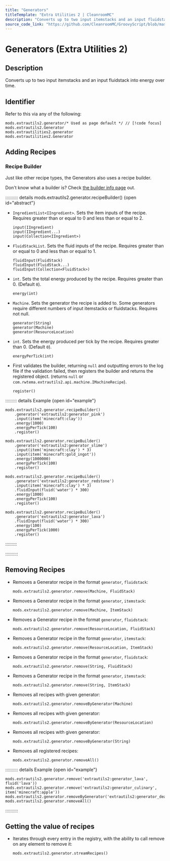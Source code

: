 ```yaml
---
title: "Generators"
titleTemplate: "Extra Utilities 2 | CleanroomMC"
description: "Converts up to two input itemstacks and an input fluidstack into energy over time."
source_code_link: "https://github.com/CleanroomMC/GroovyScript/blob/master/src/main/java/com/cleanroommc/groovyscript/compat/mods/extrautils2/Generator.java"
---
```


# Generators (Extra Utilities 2)

## Description

Converts up to two input itemstacks and an input fluidstack into energy over time.

## Identifier

Refer to this via any of the following:

```groovy:no-line-numbers {1}
mods.extrautils2.generator/* Used as page default */ // [!code focus]
mods.extrautils2.Generator
mods.extrautilities2.generator
mods.extrautilities2.Generator
```


## Adding Recipes

### Recipe Builder

Just like other recipe types, the Generators also uses a recipe builder.

Don't know what a builder is? Check [the builder info page](../../introduction/builder.md) out.

:::::::::: details mods.extrautils2.generator.recipeBuilder() {open id="abstract"}
- `IngredientList<IIngredient>`. Sets the item inputs of the recipe. Requires greater than or equal to 0 and less than or equal to 2.

    ```groovy:no-line-numbers
    input(IIngredient)
    input(IIngredient...)
    input(Collection<IIngredient>)
    ```

- `FluidStackList`. Sets the fluid inputs of the recipe. Requires greater than or equal to 0 and less than or equal to 1.

    ```groovy:no-line-numbers
    fluidInput(FluidStack)
    fluidInput(FluidStack...)
    fluidInput(Collection<FluidStack>)
    ```

- `int`. Sets the total energy produced by the recipe. Requires greater than 0. (Default `0`).

    ```groovy:no-line-numbers
    energy(int)
    ```

- `Machine`. Sets the generator the recipe is added to. Some generators require different numbers of input itemstacks or fluidstacks. Requires not null.

    ```groovy:no-line-numbers
    generator(String)
    generator(Machine)
    generator(ResourceLocation)
    ```

- `int`. Sets the energy produced per tick by the recipe. Requires greater than 0. (Default `0`).

    ```groovy:no-line-numbers
    energyPerTick(int)
    ```

- First validates the builder, returning `null` and outputting errors to the log file if the validation failed, then registers the builder and returns the registered object. (returns `null` or `com.rwtema.extrautils2.api.machine.IMachineRecipe`).

    ```groovy:no-line-numbers
    register()
    ```

::::::::: details Example {open id="example"}
```groovy:no-line-numbers
mods.extrautils2.generator.recipeBuilder()
    .generator('extrautils2:generator_pink')
    .input(item('minecraft:clay'))
    .energy(1000)
    .energyPerTick(100)
    .register()

mods.extrautils2.generator.recipeBuilder()
    .generator('extrautils2:generator_slime')
    .input(item('minecraft:clay') * 3)
    .input(item('minecraft:gold_ingot'))
    .energy(1000000)
    .energyPerTick(100)
    .register()

mods.extrautils2.generator.recipeBuilder()
    .generator('extrautils2:generator_redstone')
    .input(item('minecraft:clay') * 3)
    .fluidInput(fluid('water') * 300)
    .energy(1000)
    .energyPerTick(100)
    .register()

mods.extrautils2.generator.recipeBuilder()
    .generator('extrautils2:generator_lava')
    .fluidInput(fluid('water') * 300)
    .energy(100)
    .energyPerTick(1000)
    .register()
```

:::::::::

::::::::::

## Removing Recipes

- Removes a Generator recipe in the format `generator`, `fluidstack`:

    ```groovy:no-line-numbers
    mods.extrautils2.generator.remove(Machine, FluidStack)
    ```

- Removes a Generator recipe in the format `generator`, `itemstack`:

    ```groovy:no-line-numbers
    mods.extrautils2.generator.remove(Machine, ItemStack)
    ```

- Removes a Generator recipe in the format `generator`, `fluidstack`:

    ```groovy:no-line-numbers
    mods.extrautils2.generator.remove(ResourceLocation, FluidStack)
    ```

- Removes a Generator recipe in the format `generator`, `itemstack`:

    ```groovy:no-line-numbers
    mods.extrautils2.generator.remove(ResourceLocation, ItemStack)
    ```

- Removes a Generator recipe in the format `generator`, `fluidstack`:

    ```groovy:no-line-numbers
    mods.extrautils2.generator.remove(String, FluidStack)
    ```

- Removes a Generator recipe in the format `generator`, `itemstack`:

    ```groovy:no-line-numbers
    mods.extrautils2.generator.remove(String, ItemStack)
    ```

- Removes all recipes with given generator:

    ```groovy:no-line-numbers
    mods.extrautils2.generator.removeByGenerator(Machine)
    ```

- Removes all recipes with given generator:

    ```groovy:no-line-numbers
    mods.extrautils2.generator.removeByGenerator(ResourceLocation)
    ```

- Removes all recipes with given generator:

    ```groovy:no-line-numbers
    mods.extrautils2.generator.removeByGenerator(String)
    ```

- Removes all registered recipes:

    ```groovy:no-line-numbers
    mods.extrautils2.generator.removeAll()
    ```

:::::::::: details Example {open id="example"}
```groovy:no-line-numbers
mods.extrautils2.generator.remove('extrautils2:generator_lava', fluid('lava'))
mods.extrautils2.generator.remove('extrautils2:generator_culinary', item('minecraft:apple'))
mods.extrautils2.generator.removeByGenerator('extrautils2:generator_death')
mods.extrautils2.generator.removeAll()
```

::::::::::

## Getting the value of recipes

- Iterates through every entry in the registry, with the ability to call remove on any element to remove it:

    ```groovy:no-line-numbers
    mods.extrautils2.generator.streamRecipes()
    ```
